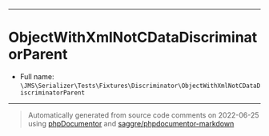 ***

# ObjectWithXmlNotCDataDiscriminatorParent

* Full name: `\JMS\Serializer\Tests\Fixtures\Discriminator\ObjectWithXmlNotCDataDiscriminatorParent`

***
> Automatically generated from source code comments on 2022-06-25 using [phpDocumentor](http://www.phpdoc.org/) and [saggre/phpdocumentor-markdown](https://github.com/Saggre/phpDocumentor-markdown)
